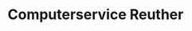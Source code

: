 ---
title: "Computerservice Reuther"
url: /limbach-oberfrohna/computerservice-reuther/
shop: Computer
---